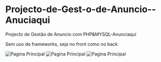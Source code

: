 # Projecto-de-Gest-o-de-Anuncio--Anuciaqui
Projecto de Gestão de Anuncio com PHP&amp;MYSQL-Anunciaqui

Sem uso de frameworks, seja no front como no back

![Pagina Principal](https://github.com/MartinDala/Gestao_de_Anuncio_Anuciaqui/blob/master/foto%20(3).png)
![Pagina Principal](https://github.com/MartinDala/Gestao_de_Anuncio_Anuciaqui/blob/master/foto%20(2).png)
![Pagina Principal](https://github.com/MartinDala/Gestao_de_Anuncio_Anuciaqui/tree/master)
